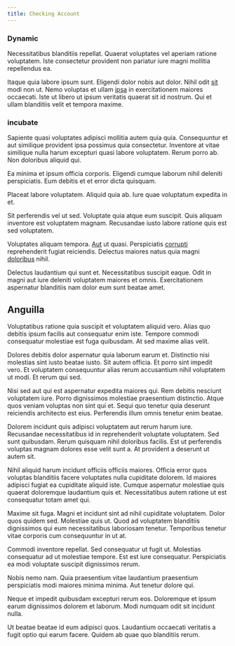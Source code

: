```yaml
---
title: Checking Account
---
```


### Dynamic

Necessitatibus blanditiis repellat. Quaerat voluptates vel aperiam ratione voluptatem. Iste consectetur provident non pariatur iure magni mollitia repellendus ea.

Itaque quia labore ipsum sunt. Eligendi dolor nobis aut dolor. Nihil odit [sit](/dolore/odio/dignissimos/odio/moratorium.md) modi non ut. Nemo voluptas et ullam [ipsa](/eos/libero/eveniet/personal_loan_account.md) in exercitationem maiores occaecati. Iste ut libero ut ipsum veritatis quaerat sit id nostrum. Qui et ullam blanditiis velit et tempora maxime.

### incubate

Sapiente quasi voluptates adipisci mollitia autem quia quia. Consequuntur et aut similique provident ipsa possimus quia consectetur. Inventore at vitae similique nulla harum excepturi quasi labore voluptatem. Rerum porro ab. Non doloribus aliquid qui.

Ea minima et ipsum officia corporis. Eligendi cumque laborum nihil deleniti perspiciatis. Eum debitis et et error dicta quisquam.

Placeat labore voluptatem. Aliquid quia ab. Iure quae voluptatum expedita in et.

Sit perferendis vel ut sed. Voluptate quia atque eum suscipit. Quis aliquam inventore est voluptatem magnam. Recusandae iusto labore ratione quis est sed voluptatem.

Voluptates aliquam tempora. [Aut](/facere/temporibus/adipisci/quasi/pike_new_israeli_sheqel.md) ut quasi. Perspiciatis [corrupti](/earum/et/planner_lesotho_loti.md) reprehenderit fugiat reiciendis. Delectus maiores natus quia magni [doloribus](/eos/velit/awesome.md) nihil.

Delectus laudantium qui sunt et. Necessitatibus suscipit eaque. Odit in magni aut iure deleniti voluptatem maiores et omnis. Exercitationem aspernatur blanditiis nam dolor eum sunt beatae amet.

## Anguilla

Voluptatibus ratione quia suscipit et voluptatem aliquid vero. Alias quo debitis ipsum facilis aut consequatur enim iste. Tempore commodi consequatur molestiae est fuga quibusdam. At sed maxime alias velit.

Dolores debitis dolor aspernatur quia laborum earum et. Distinctio nisi molestias sint iusto beatae iusto. Sit autem officia. Et porro sint impedit vero. Et voluptatem consequuntur alias rerum accusantium nihil voluptatem ut modi. Et rerum qui sed.

Nisi sed aut qui est aspernatur expedita maiores qui. Rem debitis nesciunt voluptatem iure. Porro dignissimos molestiae praesentium distinctio. Atque quos veniam voluptas non sint qui et. Sequi quo tenetur quia deserunt reiciendis architecto est eius. Perferendis illum omnis tenetur enim beatae.

Dolorem incidunt quis adipisci voluptatem aut rerum harum iure. Recusandae necessitatibus id in reprehenderit voluptate voluptatem. Sed sunt quibusdam. Rerum quisquam nihil doloribus facilis. Est ut perferendis voluptas magnam dolores esse velit sunt a. At provident a deserunt ut autem sit.

Nihil aliquid harum incidunt officiis officiis maiores. Officia error quos voluptas blanditiis facere voluptates nulla cupiditate dolorem. Id maiores adipisci fugiat ea cupiditate aliquid iste. Cumque aspernatur molestiae quis quaerat doloremque laudantium quis et. Necessitatibus autem ratione ut est consequatur totam amet qui.

Maxime sit fuga. Magni et incidunt sint ad nihil cupiditate voluptatem. Dolor quos quidem sed. Molestiae quis ut. Quod ad voluptatem blanditiis dignissimos qui eum necessitatibus laboriosam tenetur. Temporibus tenetur vitae corporis cum consequuntur in ut at.

Commodi inventore repellat. Sed consequatur ut fugit ut. Molestias consequatur ad ut molestiae tempore. Est est iure consequatur. Perspiciatis ea modi voluptate suscipit dignissimos rerum.

Nobis nemo nam. Quia praesentium vitae laudantium praesentium perspiciatis modi maiores minima minima. Aut tenetur dolore qui.

Neque et impedit quibusdam excepturi rerum eos. Doloremque et ipsum earum dignissimos dolorem et laborum. Modi numquam odit sit incidunt nulla.

Ut beatae beatae id eum adipisci quos. Laudantium occaecati veritatis a fugit optio qui earum facere. Quidem ab quae quo blanditiis rerum.
